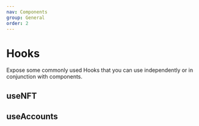 ```yaml
---
nav: Components
group: General
order: 2
---
```


# Hooks

Expose some commonly used Hooks that you can use independently or in conjunction with components.

## useNFT

<code src="./demos/useNFT.tsx"></code>

## useAccounts

<code src="./demos/useAccounts.tsx"></code>
